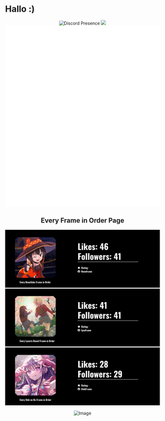 # Hallo :)
<div align="center">

![Discord Presence](https://lanyard.cnrad.dev/api/414734946024816643?showDisplayName=true&borderRadius=30px&idleMessage=Probably%20doing%20something%20else...)
<a href="https://osu.ppy.sh/users/16045438">
  <img src="https://osu-sig.vercel.app/card?user=shikiyuri&mode=std&lang=en&blur=6&round_avatar=true&animation=true" />
</a>
![Stats Overview](https://raw.githubusercontent.com/ShikiYuriSan/github-stats-transparent/output/generated/overview.svg)
![Most Used Languages](https://raw.githubusercontent.com/ShikiYuriSan/github-stats-transparent/output/generated/languages.svg)

</div>

<div align="center">

## Every Frame in Order Page


![Hello](./banner.gif)
![amEmuotori](https://raw.githubusercontent.com/ShikiYuriSan/LycorisStatus/main/banner.gif)
![emuisMeaningSMILE](https://raw.githubusercontent.com/ShikiYuriSan/OshiStatus/main/banner.gif)

<img src="https://komarev.com/ghpvc/?username=ShikiYuriSan" alt="Image" height="0" width="0">
